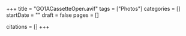 +++
title = "GO1ACassetteOpen.avif"
tags = ["Photos"]
categories = []
startDate = ""
draft = false
pages = []

citations = []
+++
